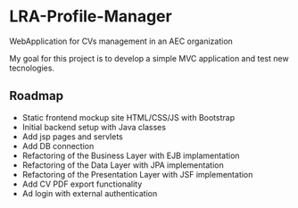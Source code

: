 # LRA-Profile-Manager
WebApplication for CVs management in an AEC organization

My goal for this project is to develop a simple MVC application and test new tecnologies.

## Roadmap
- Static frontend mockup site HTML/CSS/JS with Bootstrap
- Initial backend setup with Java classes
- Add jsp pages and servlets
- Add DB connection
- Refactoring of the Business Layer with EJB implamentation
- Refactoring of the Data Layer with JPA implementation
- Refactoring of the Presentation Layer with JSF implementation
- Add CV PDF export functionality
- Ad login with external authentication
